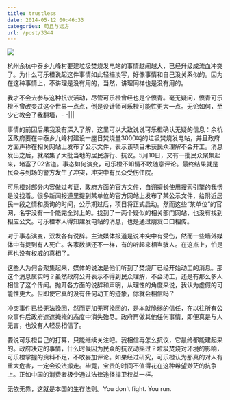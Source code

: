 ```yaml
---
title: trustless
date: 2014-05-12 00:46:33
categories: 苟且与远方
url: /post/3344
---
```


![](https://storageapi.fleek.co/0a3a8890-e65e-47ce-93d7-0442b9209d38-bucket/blog/posts/2014-05/05-12/1.png)

杭州余杭中泰乡九峰村要建垃圾焚烧发电站的事情越闹越大，已经升级成流血冲突了。为什么可乐橙说起这件事情如此轻描淡写，好像事情和自己没关系似的。因为在这种事情上，不讲理是没有用的，当然，讲理同样也是没有用的。

我才不会去参与这种抗议活动，尽管可乐橙曾经也是个愤青。毫无疑问，愤青可乐橙不曾改变过这个世界一点点，倒是设计师可乐橙可能性更大一点。无论如何，至少它教会了我翻墙，- -|||

事情的前因后果我没有深入了解，这里可以大致说说可乐橙确认无疑的信息：余杭区政府要在中泰乡九峰村建设一座日焚烧量3000吨的垃圾焚烧发电站，并且政府方面声称在相关网站上发布了公示文件，表示该项目未获民众理解不会开工。消息发出之后，就聚集了大批当地的居民游行、抗议。5月10日，又有一批民众聚集起来，堵塞了02省道。事态如何演变，可乐橙不知情不敢随意评论。最终结果就是民众与到场的警方发生了冲突，冲突中有民众受伤住院。

可乐橙对部分内容做过考证，政府方面的官方文件，自诩擅长使用搜索引擎的我愣是没找着。很多新闻报道里提到某单位的官方网站上发布了某公示文件，给附近居民一段之情和质询的时间，公示期过后，项目将正式启动。然而这些“某单位”的官网，名字没有一个能完全对上的。找到了一两个疑似的相关部门网站，也没有找到相应公文。可乐橙本人得知建发电站的消息，也是通过朋友口口相传。

对于事态演变，双发各有说辞。主流媒体报道是说冲突中有受伤，然而一些墙外媒体中有提到有人死亡。各家数据还不一样，有的听起来相当骇人。在这点上，怕是再也没有权威的真相了。

这些人为何会聚集起来，媒体的说法是他们听到了焚烧厂已经开始动工的消息。那这个消息属实吗？虽然政府公开表示不得到民众理解，不会动工，还是有那么多人相信了这个传闻。抛开各方面的说辞和声明，从理性的角度来说，我认为虚假的可能性更大。但即使它真的没有任何动工的迹象，你就会相信吗？

冲突事件已经无法挽回，然而更加无可挽回的，是本就脆弱的信任，在以往所有公众事件后政府遮遮掩掩的态度中消失殆尽。政府再做其他任何事情，即便真是与人无害，也没有人轻易相信了。

要说可乐橙自己的打算，只能继续关注吧。我相信再怎么抗议，它最终都能建起来的。政府决定的事情，什么时候因为民众的抗议动摇过？垃圾焚烧对环境的影响，可乐橙掌握的资料不足，不敢妄加评论。如果经过研究，可乐橙认为那真的对人有重大危害，一定会设法搬走。毕竟，宝贵的时间不值得花在这种希望渺茫的抗争上。正如中国的消费者极少通过法律途径捍卫权益一样。

无依无靠，这就是本国的生存法则。You don't fight. You run.
